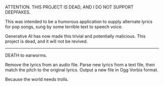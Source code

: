 ATTENTION. THIS PROJECT IS DEAD, AND I DO NOT SUPPORT DEEPFAKES.

This was intended to be a humorous application to supply alternate lyrics for pop songs, sung by some terrible text to speech voice. 

Generative AI has now made this trivial and potentially malicious. This project is dead, and it will not be revived.

-------



DEATH to earworms.

Remove the lyrics from an audio file.
Parse new lyrics from a text file, then match the pitch to the original lyrics.
Output a new file in Ogg Vorbis format.

Because the world needs trolls.
